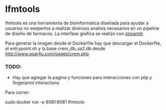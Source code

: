 # lfmtools

lfmtools es una herramienta de bioinformatica diseñada para ayudar a usuarios no exepertos a realizar diversos analisis necesarios en un pipeline de diseño de farmacos. La interfase grafica se realizo con [streamlit](https://streamlit.io). 

Para generar la imagen desde el Dockerfile hay que descargar el Dockerfile, el entrypoint.sh y la base crem_db_sa2.db desde http://www.qsar4u.com/pages/crem.php

### TODO:
 - Hay que agregar la pagina y funciones para interacciones con plip y fingerprint interactions

Para correr:

sudo docker run -p 8081:8081 lfmtools
